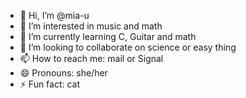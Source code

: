 - 👋 Hi, I’m @mia-u
- 👀 I’m interested in music and math
- 🌱 I’m currently learning C, Guitar and math
- 💞️ I’m looking to collaborate on science or easy thing
- 📫 How to reach me: mail or Signal
- 😄 Pronouns: she/her
- ⚡ Fun fact: cat

<!---
mia-u/mia-u is a ✨ special ✨ repository because its `README.md` (this file) appears on your GitHub profile.
You can click the Preview link to take a look at your changes.
--->

